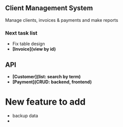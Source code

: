 ## Client Management System
Manage clients, invoices & payments and make reports

### Next task list
- Fix table design
- **[Invoice](view by id)**

## API

- **[Customer](list: search by term)**
- **[Payment](CRUD: backend, frontend)**

# New feature to add
- backup data
- 

